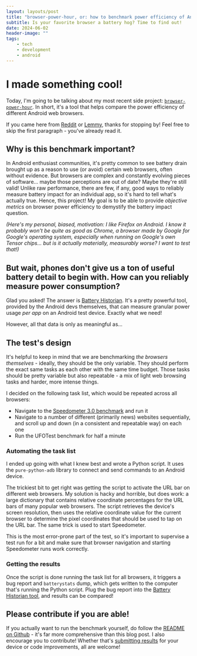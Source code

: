 ```yaml
---
layout: layouts/post
title: "browser-power-hour, or: how to benchmark power efficiency of Android web browsers"
subtitle: Is your favorite browser a battery hog? Time to find out!
date: 2024-06-02
header-image: ""
tags:
    - tech
    - development
    - android
---
```

# I made something cool!

Today, I'm going to be talking about my most recent side project: [`browser-power-hour`](https://github.com/mbestavros/browser-power-hour). In short, it's a tool that helps compare the power efficiency of different Android web browsers.

If you came here from [Reddit]() or [Lemmy](), thanks for stopping by! Feel free to skip the first paragraph - you've already read it.

## Why is this benchmark important?

In Android enthusiast communities, it's pretty common to see battery drain brought up as a reason to use (or avoid) certain web browsers, often without evidence. But browsers are complex and constantly evolving pieces of software... maybe those perceptions are out of date? Maybe they're still valid! Unlike raw performance, there are few, if any, good ways to reliably measure battery impact for an individual app, so it's hard to tell what's actually true. Hence, this project! My goal is to be able to provide _objective metrics_ on browser power efficiency to demystify the battery impact question.

_(Here's my personal, biased, motivation: I like Firefox on Android. I know it probably won't be quite as good as Chrome, a browser made by Google for Google's operating system, especially when running on Google's own Tensor chips... but is it actually materially, measurably worse? I want to test that!)_

## But wait, phones don't give us a ton of useful battery detail to begin with. How can you reliably measure power consumption?

Glad you asked! The answer is [Battery Historian](https://developer.android.com/topic/performance/power/setup-battery-historian). It's a pretty powerful tool, provided by the Android devs themselves, that can measure granular power usage _per app_ on an Android test device. Exactly what we need!

However, all that data is only as meaningful as...

## The test's design

It's helpful to keep in mind that we are benchmarking _the browsers themselves_ - ideally, they should be the only variable. They should perform the exact same tasks as each other with the same time budget. Those tasks should be pretty variable but also repeatable - a mix of light web browsing tasks and harder, more intense things.

I decided on the following task list, which would be repeated across all browsers:

- Navigate to the [Speedometer 3.0 benchmark](https://browserbench.org/Speedometer3.0/) and run it
- Navigate to a number of different (primarily news) websites sequentially, and scroll up and down (in a consistent and repeatable way) on each one
- Run the UFOTest benchmark for half a minute

### Automating the task list

I ended up going with what I knew best and wrote a Python script. It uses the `pure-python-adb` library to connect and send commands to an Android device.

The trickiest bit to get right was getting the script to activate the URL bar on different web browsers. My solution is hacky and horrible, but does work: a large dictionary that contains relative coordinate percentages for the URL bars of many popular web browsers. The script retrieves the device's screen resolution, then uses the relative coordinate value for the current browser to determine the pixel coordinates that should be used to tap on the URL bar. The same trick is used to start Speedometer.

This is the most error-prone part of the test, so it's important to supervise a test run for a bit and make sure that browser navigation and starting Speedometer runs work correctly.

### Getting the results

Once the script is done running the task list for all browsers, it triggers a bug report and `batterystats` dump, which gets written to the computer that's running the Python script. Plug the bug report into the [Battery Historian tool](https://developer.android.com/topic/performance/power/setup-battery-historian#how-to), and results can be compared!

## Please contribute if you are able!

If you actually want to run the benchmark yourself, do follow the [README on Github](https://github.com/mbestavros/browser-power-hour/blob/main/README.md#guide) - it's far more comprehensive than this blog post. I also encourage you to contribute! Whether that's [submitting results](https://github.com/mbestavros/browser-power-hour/discussions/1) for your device or code improvements, all are welcome!

